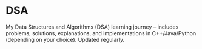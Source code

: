 # DSA
My Data Structures and Algorithms (DSA) learning journey – includes problems, solutions, explanations, and implementations in C++/Java/Python (depending on your choice). Updated regularly.

